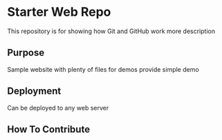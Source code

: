 # Starter Web Repo

This repository is for showing how Git and GitHub work
more description 

## Purpose

Sample website with plenty of files for demos
provide simple demo

## Deployment 
Can be deployed to any web server 

## How To Contribute